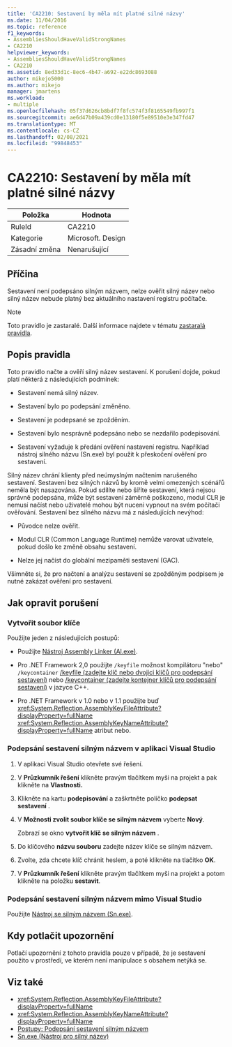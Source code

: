 ```yaml
---
title: 'CA2210: Sestavení by měla mít platné silné názvy'
ms.date: 11/04/2016
ms.topic: reference
f1_keywords:
- AssembliesShouldHaveValidStrongNames
- CA2210
helpviewer_keywords:
- AssembliesShouldHaveValidStrongNames
- CA2210
ms.assetid: 8ed33d1c-8ec6-4b47-a692-e22dc8693088
author: mikejo5000
ms.author: mikejo
manager: jmartens
ms.workload:
- multiple
ms.openlocfilehash: 05f37d626cb8bdf7f8fc574f3f8165549fb997f1
ms.sourcegitcommit: ae6d47b09a439cd0e13180f5e89510e3e347fd47
ms.translationtype: MT
ms.contentlocale: cs-CZ
ms.lasthandoff: 02/08/2021
ms.locfileid: "99848453"
---
```

# <a name="ca2210-assemblies-should-have-valid-strong-names"></a>CA2210: Sestavení by měla mít platné silné názvy

|Položka|Hodnota|
|-|-|
|RuleId|CA2210|
|Kategorie|Microsoft. Design|
|Zásadní změna|Nenarušující|

## <a name="cause"></a>Příčina
Sestavení není podepsáno silným názvem, nelze ověřit silný název nebo silný název nebude platný bez aktuálního nastavení registru počítače.

> [!NOTE]
> Toto pravidlo je zastaralé. Další informace najdete v tématu [zastaralá pravidla](fxcop-unported-deprecated-rules.md).

## <a name="rule-description"></a>Popis pravidla

Toto pravidlo načte a ověří silný název sestavení. K porušení dojde, pokud platí některá z následujících podmínek:

- Sestavení nemá silný název.

- Sestavení bylo po podepsání změněno.

- Sestavení je podepsané se zpožděním.

- Sestavení bylo nesprávně podepsáno nebo se nezdařilo podepisování.

- Sestavení vyžaduje k předání ověření nastavení registru. Například nástroj silného názvu (Sn.exe) byl použit k přeskočení ověření pro sestavení.

Silný název chrání klienty před neúmyslným načtením narušeného sestavení. Sestavení bez silných názvů by kromě velmi omezených scénářů neměla být nasazována. Pokud sdílíte nebo šíříte sestavení, která nejsou správně podepsána, může být sestavení záměrně poškozeno, modul CLR je nemusí načíst nebo uživatelé mohou být nuceni vypnout na svém počítači ověřování. Sestavení bez silného názvu má z následujících nevýhod:

- Původce nelze ověřit.

- Modul CLR (Common Language Runtime) nemůže varovat uživatele, pokud došlo ke změně obsahu sestavení.

- Nelze jej načíst do globální mezipaměti sestavení (GAC).

Všimněte si, že pro načtení a analýzu sestavení se zpožděným podpisem je nutné zakázat ověření pro sestavení.

## <a name="how-to-fix-violations"></a>Jak opravit porušení

### <a name="create-a-key-file"></a>Vytvořit soubor klíče

Použijte jeden z následujících postupů:

- Použijte [Nástroj Assembly Linker (Al.exe)](/dotnet/framework/tools/al-exe-assembly-linker).

- Pro .NET Framework 2,0 použijte `/keyfile` možnost kompilátoru "nebo" `/keycontainer` [/keyfile (zadejte klíč nebo dvojici klíčů pro podepsání sestavení)](/cpp/build/reference/keyfile-specify-key-or-key-pair-to-sign-an-assembly) nebo [/keycontainer (zadejte kontejner klíčů pro podepsání sestavení)](/cpp/build/reference/keycontainer-specify-a-key-container-to-sign-an-assembly) v jazyce C++.

- Pro .NET Framework v 1.0 nebo v 1.1 použijte buď <xref:System.Reflection.AssemblyKeyFileAttribute?displayProperty=fullName> <xref:System.Reflection.AssemblyKeyNameAttribute?displayProperty=fullName> atribut nebo.

### <a name="sign-your-assembly-with-a-strong-name-in-visual-studio"></a>Podepsání sestavení silným názvem v aplikaci Visual Studio

1. V aplikaci Visual Studio otevřete své řešení.

2. V **Průzkumník řešení** klikněte pravým tlačítkem myši na projekt a pak klikněte na **Vlastnosti.**

3. Klikněte na kartu **podepisování** a zaškrtněte políčko **podepsat sestavení** .

4. V **Možnosti zvolit soubor klíče se silným názvem** vyberte **Nový**.

   Zobrazí se okno **vytvořit klíč se silným názvem** .

5. Do klíčového **názvu souboru** zadejte název klíče se silným názvem.

6. Zvolte, zda chcete klíč chránit heslem, a poté klikněte na tlačítko **OK**.

7. V **Průzkumník řešení** klikněte pravým tlačítkem myši na projekt a potom klikněte na položku **sestavit**.

### <a name="sign-your-assembly-with-a-strong-name-outside-visual-studio"></a>Podepsání sestavení silným názvem mimo Visual Studio

Použijte [Nástroj se silným názvem (Sn.exe)](/dotnet/framework/tools/sn-exe-strong-name-tool).

## <a name="when-to-suppress-warnings"></a>Kdy potlačit upozornění

Potlačí upozornění z tohoto pravidla pouze v případě, že je sestavení použito v prostředí, ve kterém není manipulace s obsahem netýká se.

## <a name="see-also"></a>Viz také

- <xref:System.Reflection.AssemblyKeyFileAttribute?displayProperty=fullName>
- <xref:System.Reflection.AssemblyKeyNameAttribute?displayProperty=fullName>
- [Postupy: Podepsání sestavení silným názvem](/dotnet/framework/app-domains/how-to-sign-an-assembly-with-a-strong-name)
- [Sn.exe (Nástroj pro silný název)](/dotnet/framework/tools/sn-exe-strong-name-tool)
